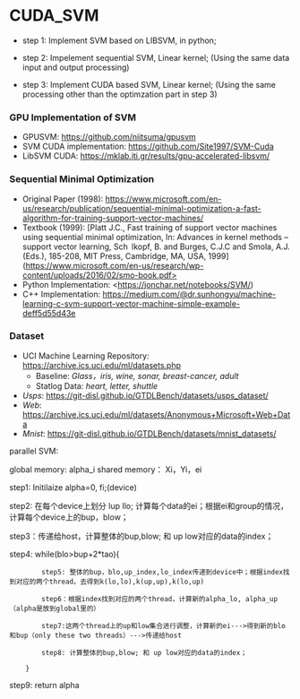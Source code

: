 # CUDA_SVM

- step 1: Implement SVM based on LIBSVM, in python;

- step 2: Impelement sequential SVM, Linear kernel; (Using the same data input and output processing)

- step 3: Implement CUDA based SVM, Linear kernel; (Using the same processing other than the optimzation part in step 3)


### GPU Implementation of SVM
+ GPUSVM: <https://github.com/niitsuma/gpusvm>
+ SVM CUDA implementation: <https://github.com/Site1997/SVM-Cuda>
+ LibSVM CUDA: <https://mklab.iti.gr/results/gpu-accelerated-libsvm/>

### Sequential Minimal Optimization
+ Original Paper (1998): <https://www.microsoft.com/en-us/research/publication/sequential-minimal-optimization-a-fast-algorithm-for-training-support-vector-machines/>
+ Textbook (1999): [Platt J.C., Fast training of support vector machines using sequential minimal optimization, In: Advances in kernel
methods – support vector learning, Sch lkopf, B. and Burges, C.J.C and Smola, A.J. (Eds.), 185-208, MIT Press,
Cambridge, MA, USA, 1999](https://www.microsoft.com/en-us/research/wp-content/uploads/2016/02/smo-book.pdf>
+ Python Implementation: <https://jonchar.net/notebooks/SVM/)
+ C++ Implementation: <https://medium.com/@dr.sunhongyu/machine-learning-c-svm-support-vector-machine-simple-example-deff5d55d43e>

### Dataset
+ UCI Machine Learning Repository: <https://archive.ics.uci.edu/ml/datasets.php>
    + Baseline: *Glass，iris, wine, sonar, breast-cancer, adult*
    + Statlog Data: *heart, letter, shuttle*
+ *Usps*: <https://git-disl.github.io/GTDLBench/datasets/usps_dataset/>
+ *Web*: <https://archive.ics.uci.edu/ml/datasets/Anonymous+Microsoft+Web+Data>
+ *Mnist*: <https://git-disl.github.io/GTDLBench/datasets/mnist_datasets/>

parallel SVM:

global memory: alpha_i
shared memory： Xi，Yi，ei

step1: Initilaize alpha=0, fi;(device) 

step2: 在每个device上划分 Iup Ilo; 计算每个data的ei；根据ei和group的情况，计算每个device上的bup，blow；

step3：传递给host，计算整体的bup,blow; 和 up low对应的data的index；

step4: while(blo>bup+2*tao){

            step5: 整体的bup，blo,up_index,lo_index传递到device中；根据index找到对应的两个thread，去得到k(lo,lo),k(up,up),k(lo,up)
            
            step6：根据index找到对应的两个thread，计算新的alpha_lo, alpha_up（alpha是放到global里的）
            
            step7:这两个thread上的up和low集合进行调整，计算新的ei--->得到新的blo和bup（only these two threads）--->传递给host
            
            step8: 计算整体的bup,blow; 和 up low对应的data的index；
            
        }
step9: return alpha
